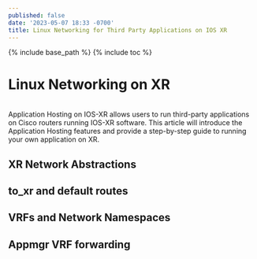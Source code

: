 ```yaml
---
published: false
date: '2023-05-07 18:33 -0700'
title: Linux Networking for Third Party Applications on IOS XR
---
```

{% include base_path %}
{% include toc %}

<h1>Linux Networking on XR</h1>
<br>
Application Hosting on IOS-XR allows users to run third-party applications on Cisco routers running IOS-XR software. This article will introduce the Application Hosting features and provide a step-by-step guide to running your own application on XR.

<h2> XR Network Abstractions </h2>


<h2> to_xr and default routes </h2>


<h2> VRFs and Network Namespaces </h2>

<h2> Appmgr VRF forwarding </h2>
  
  

